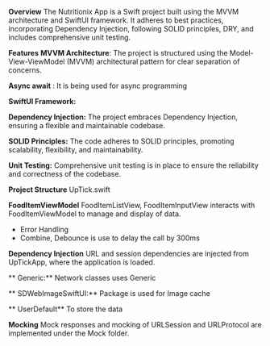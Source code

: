 **Overview**
The Nutritionix App is a Swift project built using the MVVM architecture and SwiftUI framework. It adheres to best practices, incorporating Dependency Injection, following SOLID principles, DRY, and includes comprehensive unit testing.

**Features**
**MVVM Architecture**: The project is structured using the Model-View-ViewModel (MVVM) architectural pattern for clear separation of concerns.

**Async await** :
It is being used for async programming


**SwiftUI Framework:** 

**Dependency Injection:** The project embraces Dependency Injection, ensuring a flexible and maintainable codebase.

**SOLID Principles:** The code adheres to SOLID principles, promoting scalability, flexibility, and maintainability.

**Unit Testing:** Comprehensive unit testing is in place to ensure the reliability and correctness of the codebase.

**Project Structure**
UpTick.swift

**FoodItemViewModel**
FoodItemListView, FoodItemInputView interacts with FoodItemViewModel to manage and display of data.
- Error Handling
- Combine, Debounce is use to delay the call by 300ms

**Dependency Injection**
URL and session dependencies are injected from UpTickApp, where the application is loaded.

** Generic:**
Network classes uses Generic 

** SDWebImageSwiftUI:**
Package is used for Image cache

** UserDefault**
To store the data

**Mocking**
Mock responses and mocking of URLSession and URLProtocol are implemented under the Mock folder.
